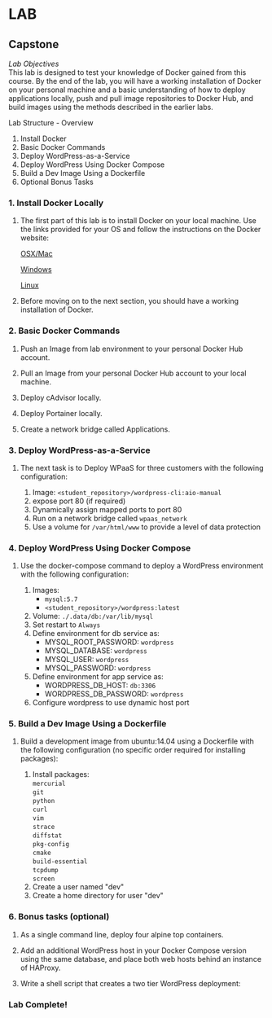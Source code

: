 # LAB
## Capstone
*Lab Objectives*  
This lab is designed to test your knowledge of Docker gained from this course. By the end of the lab, you will have a working installation of Docker on your personal machine and a basic understanding of how to deploy applications locally, push and pull image repositories to Docker Hub, and build images using the methods described in the earlier labs.

Lab Structure - Overview
1.	Install Docker 
2.	Basic Docker Commands
3.	Deploy WordPress-as-a-Service
4.	Deploy WordPress Using Docker Compose
5.	Build a Dev Image Using a Dockerfile
6.	Optional Bonus Tasks
 
### 1. Install Docker Locally
1.	The first part of this lab is to install Docker on your local machine. Use the links provided for your OS and follow the instructions on the Docker website:

    [OSX/Mac](https://hub.docker.com/editions/community/docker-ce-desktop-mac)  

    [Windows](https://hub.docker.com/editions/community/docker-ce-desktop-windows)

    [Linux](https://docs.docker.com/install/)


2.	Before moving on to the next section, you should have a working installation of Docker.

### 2. Basic Docker Commands

1.	Push an Image from lab environment to your personal Docker Hub account.

2.	Pull an Image from your personal Docker Hub account to your local machine.

3.	Deploy cAdvisor locally.

4.	Deploy Portainer locally.

5.	Create a network bridge called Applications.

### 3. Deploy WordPress-as-a-Service

1.	The next task is to Deploy WPaaS for three customers with the following configuration:

    1.	Image: `<student_repository>/wordpress-cli:aio-manual`
    2.	expose port 80 (if required)
    3.	Dynamically assign mapped ports to port 80
    4.	Run on a network bridge called `wpaas_network`
    5.	Use a volume for `/var/html/www` to provide a level of data protection

### 4. Deploy WordPress Using Docker Compose
1.	Use the docker-compose command to deploy a WordPress environment with the following configuration:

    1.	Images:
        - `mysql:5.7`
        - `<student_repository>/wordpress:latest`
    2.	Volume: `./.data/db:/var/lib/mysql`
    3.	Set restart to `Always`
    4.	Define environment for db service as:
        - MYSQL_ROOT_PASSWORD: `wordpress`
        - MYSQL_DATABASE: `wordpress`
        - MYSQL_USER: `wordpress`
        - MYSQL_PASSWORD: `wordpress`
    5.	Define environment for app service as:
        - WORDPRESS_DB_HOST: `db:3306`
        - WORDPRESS_DB_PASSWORD: `wordpress`
    6. Configure wordpress to use dynamic host port

### 5. Build a Dev Image Using a Dockerfile
1.	Build a development image from ubuntu:14.04 using a Dockerfile with the following configuration (no specific order required for installing packages):

    1.	Install packages:  
    `mercurial`  
    `git`  
    `python`  
    `curl`  
    `vim`  
    `strace`  
    `diffstat`   
    `pkg-config`  
    `cmake`  
    `build-essential`  
    `tcpdump`  
    `screen`    
    2.	Create a user named "dev"
    3.	Create a home directory for user "dev"

### 6. Bonus tasks (optional)
1.	As a single command line, deploy four alpine top containers.

2.	Add an additional WordPress host in your Docker Compose version using the same database, and place both web hosts behind an instance of HAProxy.

3.	Write a shell script that creates a two tier WordPress deployment:

### Lab Complete!

<!-- 
LastTested: 2018-09-28
OS: Ubuntu 18.04
DockerVersion: 18.06.1-ce, build e68fc7a
-->
